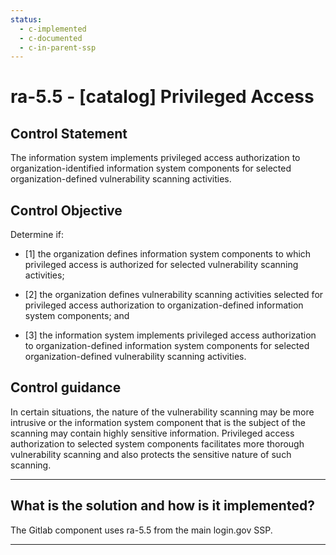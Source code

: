```yaml
---
status:
  - c-implemented
  - c-documented
  - c-in-parent-ssp
---
```


# ra-5.5 - \[catalog\] Privileged Access

## Control Statement

The information system implements privileged access authorization to organization-identified information system components for selected organization-defined vulnerability scanning activities.

## Control Objective

Determine if:

- \[1\] the organization defines information system components to which privileged access is authorized for selected vulnerability scanning activities;

- \[2\] the organization defines vulnerability scanning activities selected for privileged access authorization to organization-defined information system components; and

- \[3\] the information system implements privileged access authorization to organization-defined information system components for selected organization-defined vulnerability scanning activities.

## Control guidance

In certain situations, the nature of the vulnerability scanning may be more intrusive or the information system component that is the subject of the scanning may contain highly sensitive information. Privileged access authorization to selected system components facilitates more thorough vulnerability scanning and also protects the sensitive nature of such scanning.

______________________________________________________________________

## What is the solution and how is it implemented?

The Gitlab component uses ra-5.5 from the main login.gov SSP.

______________________________________________________________________
